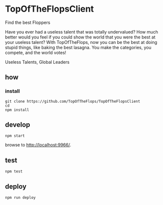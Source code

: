 
# TopOfTheFlopsClient

Find the best Floppers

Have you ever had a useless talent that was totally undervalued? How much better would you feel if you could show the world that you were the best at your useless talent?
With TopOfTheFlops, now you can be the best at doing stupid things, like baking the best lasagna.
You make the categories, you compete, and the world votes! 

Useless Talents, Global Leaders

## how

### install

```
git clone https://github.com/TopOfTheFlops/TopOfTheFlopsClient
cd 
npm install
```

## develop

```
npm start
```

browse to <http://localhost:9966/>.

## test

```
npm test
```

## deploy

```
npm run deploy
```
